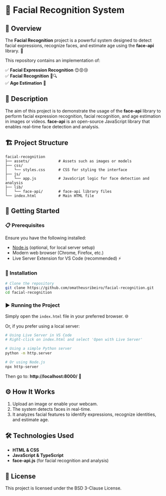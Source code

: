 # 🤖 Facial Recognition System

## 📌 Overview
The **Facial Recognition** project is a powerful system designed to detect facial expressions, recognize faces, and estimate age using the **face-api** library. 🚀

This repository contains an implementation of:

✅ **Facial Expression Recognition** 😊😡😢  
✅ **Facial Recognition** 🧑🔍  
✅ **Age Estimation** 🎯

## 📝 Description
The aim of this project is to demonstrate the usage of the **face-api** library to perform facial expression recognition, facial recognition, and age estimation in images or videos. **face-api** is an open-source JavaScript library that enables real-time face detection and analysis.

## 🏗️ Project Structure
```
facial-recognition
├── assets/             # Assets such as images or models
├── css/
│   └── styles.css      # CSS for styling the interface
├── js/
│   └── app.js          # JavaScript logic for face detection and analysis
├── lib/
│   └── face-api/       # face-api library files
└── index.html          # Main HTML file
```

## 🚀 Getting Started

### 📋 Prerequisites
Ensure you have the following installed:
- [Node.js](https://nodejs.org/) (optional, for local server setup)
- Modern web browser (Chrome, Firefox, etc.)
- Live Server Extension for VS Code (recommended) ⚡

### 🔧 Installation
```bash
# Clone the repository
git clone https://github.com/omatheusribeiro/facial-recognition.git
cd facial-recognition
```

### ▶️ Running the Project
Simply open the `index.html` file in your preferred browser. 🌐

Or, if you prefer using a local server:
```bash
# Using Live Server in VS Code
# Right-click on index.html and select 'Open with Live Server'

# Using a simple Python server
python -m http.server

# Or using Node.js
npx http-server
```
Then go to: **http://localhost:8000/** 🚀

## ⚙️ How It Works
1. Upload an image or enable your webcam.
2. The system detects faces in real-time.
3. It analyzes facial features to identify expressions, recognize identities, and estimate age.

## 🛠️ Technologies Used
- **HTML & CSS**
- **JavaScript & TypeScript**
- **face-api.js** (for facial recognition and analysis)

## 📜 License
This project is licensed under the BSD 3-Clause License.
